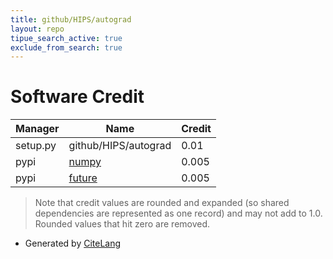 ```yaml
---
title: github/HIPS/autograd
layout: repo
tipue_search_active: true
exclude_from_search: true
---
```

# Software Credit

|Manager|Name|Credit|
|-------|----|------|
|setup.py|github/HIPS/autograd|0.01|
|pypi|[numpy](https://www.numpy.org)|0.005|
|pypi|[future](https://python-future.org)|0.005|


> Note that credit values are rounded and expanded (so shared dependencies are represented as one record) and may not add to 1.0. Rounded values that hit zero are removed.


- Generated by [CiteLang](https://github.com/vsoch/citelang)
